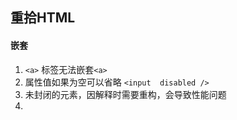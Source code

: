 ## 重拾HTML

#### 嵌套

1. `<a>` 标签无法嵌套`<a>`
2. 属性值如果为空可以省略 `<input  disabled /> `
3. 未封闭的元素，因解释时需要重构，会导致性能问题
4.
